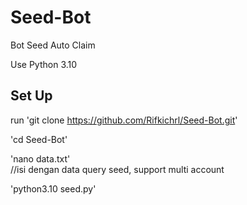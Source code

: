# Seed-Bot
Bot Seed Auto Claim

Use Python 3.10



  ## Set Up


run 'git clone https://github.com/Rifkichrl/Seed-Bot.git'

'cd Seed-Bot'

'nano data.txt'                    
//isi dengan data query seed, support multi account

'python3.10 seed.py'
